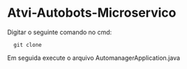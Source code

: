 # Atvi-Autobots-Microservico
Digitar o seguinte comando no cmd:
```
  git clone 
```
Em seguida execute o arquivo AutomanagerApplication.java
